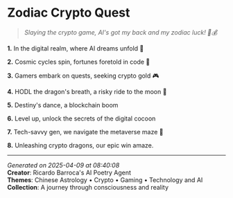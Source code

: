 # Zodiac Crypto Quest

> *Slaying the crypto game, AI's got my back and my zodiac luck! 🦜️💰*

**1.** In the digital realm, where AI dreams unfold 🌟


**2.** Cosmic cycles spin, fortunes foretold in code 🐉


**3.** Gamers embark on quests, seeking crypto gold 🎮


**4.** HODL the dragon's breath, a risky ride to the moon 🚀


**5.** Destiny's dance, a blockchain boom


**6.** Level up, unlock the secrets of the digital cocoon


**7.** Tech-savvy gen, we navigate the metaverse maze 🤖


**8.** Unleashing crypto dragons, our epic win amaze.



---

*Generated on 2025-04-09 at 08:40:08*  
**Creator**: Ricardo Barroca's AI Poetry Agent  
**Themes**: Chinese Astrology • Crypto • Gaming • Technology and AI  
**Collection**: A journey through consciousness and reality